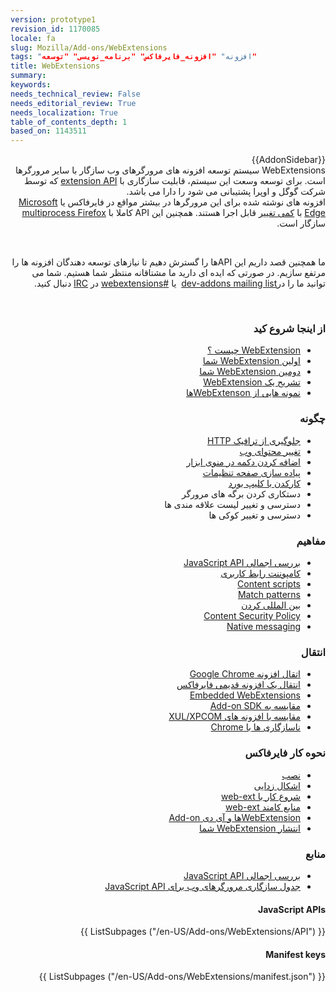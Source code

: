 ```yaml
---
version: prototype1
revision_id: 1170085
locale: fa
slug: Mozilla/Add-ons/WebExtensions
tags: "افزونه" "افزونه_فایرفاکس" "برنامه_نویسی" "توسعه"
title: WebExtensions
summary: 
keywords: 
needs_technical_review: False
needs_editorial_review: True
needs_localization: True
table_of_contents_depth: 1
based_on: 1143511
---
```

<div dir="rtl">{{AddonSidebar}}</div>

<div dir="rtl">WebExtensions سیستم توسعه افزونه های مرورگرهای وب سازگار با سایر مرورگرها است. برای توسعه وسعت این سیستم، قابلیت سازگاری با <a class="external-icon external" href="https://developer.chrome.com/extensions">extension API</a> که توسط شرکت گوگل و اوپرا پشتیبانی می شود را دارا می باشد.</div>

<div dir="rtl">افزونه های نوشته شده برای این مرورگرها در بیشتر مواقع در فایرفاکس یا&nbsp;<a href="https://developer.microsoft.com/en-us/microsoft-edge/platform/documentation/extensions/">Microsoft Edge</a> با <a href="https://developer.mozilla.org/en-US/Add-ons/WebExtensions/Porting_from_Google_Chrome">کمی تغییر</a> قابل اجرا هستند. همچنین این API کاملا با&nbsp;<a href="https://developer.mozilla.org/en-US/Firefox/Multiprocess_Firefox">multiprocess Firefox</a> سازگار است.</div>

<p dir="rtl">&nbsp;</p>

<p dir="rtl">ما همچنین قصد داریم این APIها را گسترش دهیم تا نیازهای توسعه دهندگان افزونه ها را مرتفع سازیم. در صورتی که ایده ای دارید ما مشتاقانه منتظر شما هستیم. شما می توانید ما را در<a href="https://mail.mozilla.org/listinfo/dev-addons">dev-addons mailing list</a>&nbsp; یا&nbsp;<a href="irc://irc.mozilla.org/webextensions">#webextensions</a> در&nbsp;<a href="https://wiki.mozilla.org/IRC">IRC</a> دنبال کنید.</p>

<p dir="rtl">&nbsp;</p>

<div class="row topicpage-table" dir="rtl">
<div class="section">
<h3 id="Getting_started">از اینجا شروع کید</h3>

<ul>
 <li><a href="/en-US/Add-ons/WebExtensions/What_are_WebExtensions">WebExtension چیست ؟</a></li>
 <li><a href="/en-US/Add-ons/WebExtensions/Your_first_WebExtension">اولین WebExtension شما</a></li>
 <li><a href="/en-US/Add-ons/WebExtensions/Your_second_WebExtension">دومین WebExtension شما</a></li>
 <li><a href="/en-US/Add-ons/WebExtensions/Anatomy_of_a_WebExtension">تشریح یک WebExtension</a></li>
 <li><a href="/en-US/Add-ons/WebExtensions/Examples">نمونه هایی از WebExtensonها</a></li>
</ul>

<h3 id="How_to">چگونه</h3>

<ul>
 <li><a href="/en-US/docs/Mozilla/Add-ons/WebExtensions/Intercept_HTTP_requests">جلوگیری از ترافیک HTTP</a></li>
 <li><a href="/en-US/docs/Mozilla/Add-ons/WebExtensions/Modify_a_web_page">تغییر محتوای وب</a></li>
 <li><a href="/en-US/docs/Mozilla/Add-ons/WebExtensions/Add_a_button_to_the_toolbar">اضافه کردن دکمه در منوی ابزار</a></li>
 <li><a href="/en-US/docs/Mozilla/Add-ons/WebExtensions/Implement_a_settings_page">پیاده سازی صفحه تنظیمات</a></li>
 <li><a href="/en-US/docs/Mozilla/Add-ons/WebExtensions/Interact_with_the_clipboard">کارکدن با کلیپ بورد</a></li>
 <li>دستکاری کردن برگه های مرورگر</li>
 <li>دسترسی و تغییر لیست علاقه مندی ها</li>
 <li>دسترسی و تغییر کوکی ها</li>
</ul>

<h3 id="Concepts">مفاهیم</h3>

<ul>
 <li><a href="/en-US/docs/Mozilla/Add-ons/WebExtensions/API">بررسی اجمالی JavaScript API</a></li>
 <li><a href="/en-US/docs/Mozilla/Add-ons/WebExtensions/User_interface_components">کامپوننت رابط کاربری</a></li>
 <li><a href="/en-US/Add-ons/WebExtensions/Content_scripts">Content scripts</a></li>
 <li><a href="/en-US/Add-ons/WebExtensions/Match_patterns">Match patterns</a></li>
 <li><a href="/en-US/docs/Mozilla/Add-ons/WebExtensions/Internationalization">بین المللی کردن</a></li>
 <li><a href="/en-US/docs/Mozilla/Add-ons/WebExtensions/Content_Security_Policy">Content Security Policy</a></li>
 <li><a href="/en-US/docs/Mozilla/Add-ons/WebExtensions/Native_messaging">Native messaging</a></li>
</ul>

<h3 id="Porting">انتقال</h3>

<ul>
 <li><a href="/en-US/Add-ons/WebExtensions/Porting_from_Google_Chrome">اتقال افزونه Google Chrome</a></li>
 <li><a href="/en-US/docs/Mozilla/Add-ons/WebExtensions/Porting_a_legacy_Firefox_add-on">انتقال یک افزونه قدیمی فایرفاکس</a></li>
 <li><a href="/en-US/docs/Mozilla/Add-ons/WebExtensions/Embedded_WebExtensions">Embedded WebExtensions</a></li>
 <li><a href="/en-US/docs/Mozilla/Add-ons/WebExtensions/Comparison_with_the_Add-on_SDK">مقایسه به Add-on SDK</a></li>
 <li><a href="/en-US/docs/Mozilla/Add-ons/WebExtensions/Comparison_with_XUL_XPCOM_extensions">مقایسه با افزونه های XUL/XPCOM</a></li>
 <li><a href="/en-US/docs/Mozilla/Add-ons/WebExtensions/Chrome_incompatibilities">ناسازگاری ها با Chrome</a></li>
</ul>

<h3 id="Firefox_workflow">نحوه کار فایرفاکس</h3>

<ul>
 <li><a href="/en-US/Add-ons/WebExtensions/Temporary_Installation_in_Firefox">نصب</a></li>
 <li><a href="/en-US/Add-ons/WebExtensions/Debugging">اشکال زدایی</a></li>
 <li><a href="/en-US/docs/Mozilla/Add-ons/WebExtensions/Getting_started_with_web-ext">شروع کار با web-ext</a></li>
 <li><a href="/en-US/docs/Mozilla/Add-ons/WebExtensions/web-ext_command_reference">منابع کامند web-ext</a></li>
 <li><a href="/en-US/docs/Mozilla/Add-ons/WebExtensions/WebExtensions_and_the_Add-on_ID">WebExtensionها و آی دی Add-on</a></li>
 <li><a href="/en-US/docs/Mozilla/Add-ons/WebExtensions/Publishing_your_WebExtension">انتشار WebExtension شما</a></li>
</ul>
</div>

<div class="section">
<h3 id="Reference">منابع</h3>

<ul>
 <li><a href="/en-US/docs/Mozilla/Add-ons/WebExtensions/API">بررسی اجمالی JavaScript API</a></li>
 <li><a href="/en-US/Add-ons/WebExtensions/Browser_support_for_JavaScript_APIs">جدول سازگاری مرورگرهای وب برای JavaScript API</a></li>
</ul>

<h4 id="JavaScript_APIs">JavaScript APIs</h4>

<div class="twocolumns">{{ ListSubpages ("/en-US/Add-ons/WebExtensions/API") }}</div>

<h4 id="Manifest_keys">Manifest keys</h4>

<div class="twocolumns">{{ ListSubpages ("/en-US/Add-ons/WebExtensions/manifest.json") }}</div>
</div>
</div>

